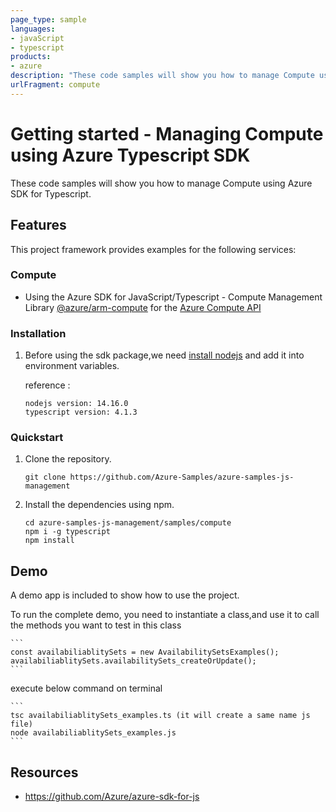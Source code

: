 ```yaml
---
page_type: sample
languages:
- javaScript
- typescript
products:
- azure
description: "These code samples will show you how to manage Compute using Azure SDK for Typescript."
urlFragment: compute
---
```


# Getting started - Managing Compute using Azure Typescript SDK

These code samples will show you how to manage Compute using Azure SDK for Typescript.

## Features

This project framework provides examples for the following services:

### Compute
* Using the Azure SDK for JavaScript/Typescript - Compute Management Library [@azure/arm-compute](https://www.npmjs.com/package/@azure/arm-compute) for the [Azure Compute API](https://docs.microsoft.com/en-us/rest/api/compute/)


### Installation

1.  Before using the sdk package,we need [install nodejs](https://nodejs.org/en/download/) and add it into environment variables.

    reference :
    
    ```
    nodejs version: 14.16.0
    typescript version: 4.1.3
    ```

### Quickstart

1.  Clone the repository.

    ```
    git clone https://github.com/Azure-Samples/azure-samples-js-management
    ```

2.  Install the dependencies using npm.

    ```
    cd azure-samples-js-management/samples/compute
    npm i -g typescript
    npm install
    ```

## Demo

A demo app is included to show how to use the project.

To run the complete demo, you need to instantiate a class,and use it to call the methods you want to test in this class 

    ```
    const availabiliablitySets = new AvailabilitySetsExamples();
    availabiliablitySets.availabilitySets_createOrUpdate();
    ```

execute below command on terminal

    ```
    tsc availabiliablitySets_examples.ts (it will create a same name js file)
    node availabiliablitySets_examples.js
    ```

## Resources

- https://github.com/Azure/azure-sdk-for-js
